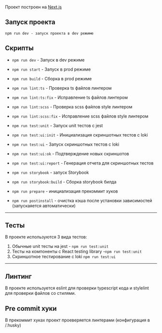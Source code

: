 Проект построен на [Next.js](https://nextjs.org/)

## Запуск проекта

```
npm run dev - запуск проекта в dev режиме
```

## Скрипты

- `npm run dev` - Запуск в dev режиме
- `npm run start` - Запуск в prod режиме
- `npm run build` - Сборка в prod режиме

- `npm run lint:ts` - Проверка ts файлов линтером
- `npm run lint:ts:fix` - Исправление ts файлов линтером

- `npm run lint:scss` - Проверка scss файлов style линтером
- `npm run lint:scss:fix` - Исправление scss файлов style линтером

- `npm run test:unit` - Запуск unit тестов с jest

- `npm run test:ui:init` - Инициализация скриншотных тестов с loki
- `npm run test:ui` - Запуск скриншотных тестов с loki
- `npm run test:ui:ok` - Подтверждение новых скриншотов
- `npm run test:ui:report` - Генерация отчета для скриншотных тестов

- `npm run storybook` - запуск Storybook
- `npm run storybook:build` - Сборка storybook билда

- `npm run prepare` - инициализация прекоммит хуков

- `npm run postinstall` - очистка кэша после установки зависимостей (запускаяется автоматически)
----

## Тесты

В проекте используются 3 вида тестов:
1) Обычные unit тесты на jest - `npm run test:unit`
2) Тесты на компоненты с React testing library -`npm run test:unit`
3) Скриншотное тестирование с loki `npm run test:ui`

----

## Линтинг

В проекте используется eslint для проверки typescript кода и stylelint для проверки файлов со стилями.

## Pre commit хуки

В прекоммит хуках проект проеверяется линтерами (конфигурация в /.husky)